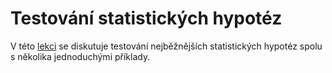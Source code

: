 # Testování statistických hypotéz

V této [lekci](08.ipynb) se diskutuje testování nejběžnějších statistických hypotéz spolu s několika jednoduchými příklady.